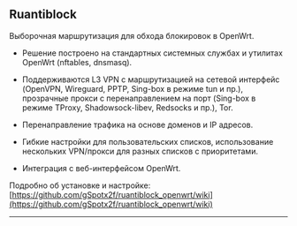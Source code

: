## Ruantiblock


Выборочная маршрутизация для обхода блокировок в OpenWrt.

* Решение построено на стандартных системных службах и утилитах OpenWrt (nftables, dnsmasq).

* Поддерживаются L3 VPN с маршрутизацией на сетевой интерфейс (OpenVPN, Wireguard, PPTP, Sing-box в режиме tun и пр.), прозрачные прокси с перенаправлением на порт (Sing-box в режиме TProxy, Shadowsock-libev, Redsocks и пр.), Tor.

* Перенаправление трафика на основе доменов и IP адресов.

* Гибкие настройки для пользовательских списков, использование нескольких VPN/прокси для разных списков с приоритетами.

* Интеграция с веб-интерфейсом OpenWrt.


Подробно об установке и настройке: [https://github.com/gSpotx2f/ruantiblock_openwrt/wiki](https://github.com/gSpotx2f/ruantiblock_openwrt/wiki)

___________________
